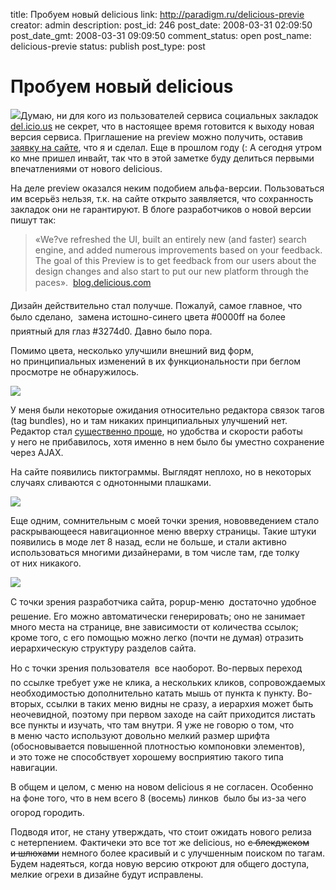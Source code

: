 title: Пробуем новый delicious
link: http://paradigm.ru/delicious-previe
creator: admin
description: 
post_id: 246
post_date: 2008-03-31 02:09:50
post_date_gmt: 2008-03-31 09:09:50
comment_status: open
post_name: delicious-previe
status: publish
post_type: post

# Пробуем новый delicious

![](/;-\)/2008/03/delicious00.png)Думаю, ни для кого из пользователей сервиса социальных закладок [del.icio.us](http://del.icio.us) не секрет, что в настоящее время готовится к выходу новая версия сервиса. Приглашение на preview можно получить, оставив [заявку на сайте](http://del.icio.us/help/preview), что я и сделал. Еще в прошлом году (: А сегодня утром ко мне пришел инвайт, так что в этой заметке буду делиться первыми впечатлениями от нового delicious. 

На деле preview оказался неким подобием альфа-версии. Пользоваться им всерьёз нельзя, т.к. на сайте открыто заявляется, что сохранность закладок они не гарантируют. В блоге разработчиков о новой версии пишут так:

> «We?ve refreshed the UI, built an entirely new (and faster) search engine, and added numerous improvements based on your feedback. The goal of this Preview is to get feedback from our users about the design changes and also start to put our new platform through the paces».  [blog.delicious.com](http://b23.ru/kyy)

Дизайн действительно стал получше. Пожалуй, самое главное, что было сделано,  замена истошно-синего цвета #0000ff на более приятный для глаз #3274d0. Давно было пора.

Помимо цвета, несколько улучшили внешний вид форм, но принципиальных изменений в их функциональности при беглом просмотре не обнаружилось.

![](/;-\)/2008/03/delicious01.png)

У меня были некоторые ожидания относительно редактора связок тагов (tag bundles), но и там никаких принципиальных улучшений нет. Редактор стал [существенно проще](/;-\)/2008/03/delicious02.png), но удобства и скорости работы у него не прибавилось, хотя именно в нем было бы уместно сохранение через AJAX.

На сайте появились пиктограммы. Выглядят неплохо, но в некоторых случаях сливаются с однотонными плашками.

![](/;-\)/2008/03/delicious03.png)

Еще одним, сомнительным с моей точки зрения, нововведением стало раскрывающееся навигационное меню вверху страницы. Такие штуки появились в моде лет 8 назад, если не больше, и стали активно использоваться многими дизайнерами, в том числе там, где толку от них никакого.

![](/;-\)/2008/03/delicious04.png)

С точки зрения разработчика сайта, popup-меню  достаточно удобное решение. Его можно автоматически генерировать; оно не занимает много места на странице, вне зависимости от количества ссылок; кроме того, с его помощью можно легко (почти не думая) отразить иерархическую структуру разделов сайта.

Но с точки зрения пользователя  все наоборот. Во-первых переход по ссылке требует уже не клика, а нескольких кликов, сопровождаемых необходимостью дополнительно катать мышь от пункта к пункту. Во-вторых, ссылки в таких меню видны не сразу, а иерархия может быть неочевидной, поэтому при первом заходе на сайт приходится листать все пункты и изучать, что там внутри. Я уже не говорю о том, что в меню часто используют довольно мелкий размер шрифта (обосновывается повышенной плотностью компоновки элементов), и это тоже не способствует хорошему восприятию такого типа навигации.

В общем и целом, с меню на новом delicious я не согласен. Особенно на фоне того, что в нем всего 8 (восемь) линков  было бы из-за чего огород городить.

Подводя итог, не стану утверждать, что стоит ожидать нового релиза с нетерпением. Фактичеки это все тот же delicious, но <strike>с блекджеком и шлюхами</strike> немного более красивый и с улучшенным поиском по тагам. Будем надеяться, когда новую версию откроют для общего доступа, мелкие огрехи в дизайне будут исправлены.